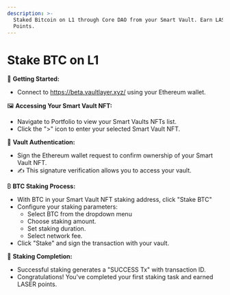 ```yaml
---
description: >-
  Staked Bitcoin on L1 through Core DAO from your Smart Vault. Earn LASER
  Points.
---
```


# Stake BTC on L1

🔗 **Getting Started:**

* Connect to https://beta.vaultlayer.xyz/ using your Ethereum wallet.

🖼️ **Accessing Your Smart Vault NFT:**

* Navigate to Portfolio to view your Smart Vaults NFTs list.
* Click the ">" icon to enter your selected Smart Vault NFT.

🔐 **Vault Authentication:**

* Sign the Ethereum wallet request to confirm ownership of your Smart Vault NFT.
* ✍️ This signature verification allows you to access your vault.

₿ **BTC Staking Process:**

* With BTC in your Smart Vault NFT staking address, click "Stake BTC"
* Configure your staking parameters:
  * Select BTC from the dropdown menu
  * Choose staking amount.
  * Set staking duration.
  * Select network fee.
* Click "Stake" and sign the transaction with your vault.

🎯 **Staking Completion:**

* Successful staking generates a "SUCCESS Tx" with transaction ID.
* Congratulations! You've completed your first staking task and earned LASER points.
